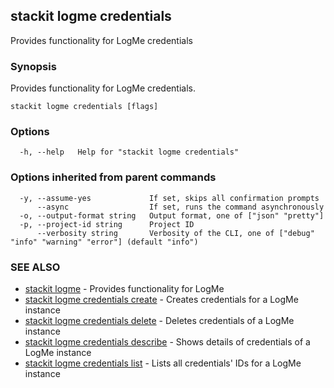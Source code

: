 ## stackit logme credentials

Provides functionality for LogMe credentials

### Synopsis

Provides functionality for LogMe credentials.

```
stackit logme credentials [flags]
```

### Options

```
  -h, --help   Help for "stackit logme credentials"
```

### Options inherited from parent commands

```
  -y, --assume-yes             If set, skips all confirmation prompts
      --async                  If set, runs the command asynchronously
  -o, --output-format string   Output format, one of ["json" "pretty"]
  -p, --project-id string      Project ID
      --verbosity string       Verbosity of the CLI, one of ["debug" "info" "warning" "error"] (default "info")
```

### SEE ALSO

* [stackit logme](./stackit_logme.md)	 - Provides functionality for LogMe
* [stackit logme credentials create](./stackit_logme_credentials_create.md)	 - Creates credentials for a LogMe instance
* [stackit logme credentials delete](./stackit_logme_credentials_delete.md)	 - Deletes credentials of a LogMe instance
* [stackit logme credentials describe](./stackit_logme_credentials_describe.md)	 - Shows details of credentials of a LogMe instance
* [stackit logme credentials list](./stackit_logme_credentials_list.md)	 - Lists all credentials' IDs for a LogMe instance

